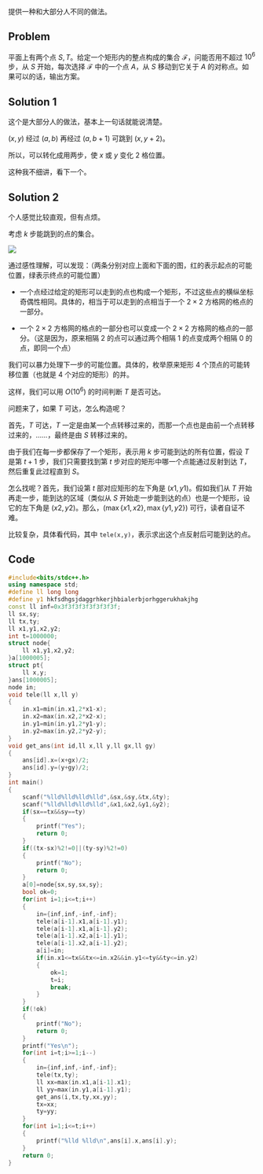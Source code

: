 提供一种和大部分人不同的做法。

## Problem

平面上有两个点 $S,T$。给定一个矩形内的整点构成的集合 $\mathcal{F}$，问能否用不超过 $10^6$ 步，从 $S$ 开始，每次选择 $\mathcal{F}$ 中的一个点 $A$，从 $S$ 移动到它关于 $A$ 的对称点。如果可以的话，输出方案。

## Solution 1

这个是大部分人的做法，基本上一句话就能说清楚。

$(x,y)$ 经过 $(a,b)$ 再经过 $(a,b+1)$ 可跳到 $(x,y+2)$。

所以，可以转化成用两步，使 $x$ 或 $y$ 变化 $2$ 格位置。

这种我不细讲，看下一个。

## Solution 2

个人感觉比较直观，但有点烦。

考虑 $k$ 步能跳到的点的集合。

![](https://cdn.luogu.com.cn/upload/image_hosting/ud6xlirf.png)

通过感性理解，可以发现：（两条分别对应上面和下面的图，红的表示起点的可能位置，绿表示终点的可能位置）

- 一个点经过给定的矩形可以走到的点也构成一个矩形，不过这些点的横纵坐标奇偶性相同。具体的，相当于可以走到的点相当于一个 $2\times 2$ 方格网的格点的一部分。

- 一个 $2\times 2$ 方格网的格点的一部分也可以变成一个 $2\times 2$ 方格网的格点的一部分。（这是因为，原来相隔 $2$ 的点可以通过两个相隔 $1$ 的点变成两个相隔 $0$ 的点，即同一个点）

我们可以暴力处理下一步的可能位置。具体的，枚举原来矩形 $4$ 个顶点的可能转移位置（也就是 4 个对应的矩形）的并。

这样，我们可以用 $O(10^6)$ 的时间判断 $T$ 是否可达。

问题来了，如果 $T$ 可达，怎么构造呢？

首先，$T$ 可达，$T$ 一定是由某一个点转移过来的，而那一个点也是由前一个点转移过来的，……，最终是由 $S$ 转移过来的。

由于我们在每一步都保存了一个矩形，表示用 $k$ 步可能到达的所有位置，假设 $T$ 是第 $t+1$ 步，我们只需要找到第 $t$ 步对应的矩形中哪一个点能通过反射到达 $T$，然后重复此过程直到 $S$。

怎么找呢？首先，我们设第 $t$ 部对应矩形的左下角是 $(x1,y1)$。假如我们从 $T$ 开始再走一步，能到达的区域（类似从 $S$ 开始走一步能到达的点）也是一个矩形，设它的左下角是 $(x2,y2)$。那么，$(\max\{x1,x2\},\max\{y1,y2\})$ 可行，读者自证不难。

比较复杂，具体看代码，其中 `tele(x,y)`，表示求出这个点反射后可能到达的点。

## Code

```cpp
#include<bits/stdc++.h>
using namespace std;
#define ll long long
#define y1 hkfsdhgsjdaggrhkerjhbialerbjorhggerukhakjhg
const ll inf=0x3f3f3f3f3f3f3f3f;
ll sx,sy;
ll tx,ty;
ll x1,y1,x2,y2;
int t=1000000;
struct node{
	ll x1,y1,x2,y2;
}a[1000005];
struct pt{
	ll x,y;
}ans[1000005];
node in;
void tele(ll x,ll y)
{
	in.x1=min(in.x1,2*x1-x);
	in.x2=max(in.x2,2*x2-x);
	in.y1=min(in.y1,2*y1-y);
	in.y2=max(in.y2,2*y2-y);
}
void get_ans(int id,ll x,ll y,ll gx,ll gy)
{
	ans[id].x=(x+gx)/2;
	ans[id].y=(y+gy)/2;
}
int main()
{
	scanf("%lld%lld%lld%lld",&sx,&sy,&tx,&ty);
	scanf("%lld%lld%lld%lld",&x1,&x2,&y1,&y2);
	if(sx==tx&&sy==ty)
	{
		printf("Yes");
		return 0;
	}
	if((tx-sx)%2!=0||(ty-sy)%2!=0)
	{
		printf("No");
		return 0;
	}
	a[0]=node{sx,sy,sx,sy};
	bool ok=0;
	for(int i=1;i<=t;i++)
	{
		in={inf,inf,-inf,-inf};
		tele(a[i-1].x1,a[i-1].y1);
		tele(a[i-1].x1,a[i-1].y2);
		tele(a[i-1].x2,a[i-1].y1);
		tele(a[i-1].x2,a[i-1].y2);
		a[i]=in;
		if(in.x1<=tx&&tx<=in.x2&&in.y1<=ty&&ty<=in.y2)
		{
			ok=1;
			t=i;
			break;
		}
	}
	if(!ok)
	{
		printf("No");
		return 0;
	}
	printf("Yes\n");
	for(int i=t;i>=1;i--)
	{
		in={inf,inf,-inf,-inf};
		tele(tx,ty);
		ll xx=max(in.x1,a[i-1].x1);
		ll yy=max(in.y1,a[i-1].y1);
		get_ans(i,tx,ty,xx,yy);
		tx=xx;
		ty=yy;
	}
	for(int i=1;i<=t;i++)
	{
		printf("%lld %lld\n",ans[i].x,ans[i].y);
	}
	return 0;
}

```